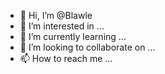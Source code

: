 - 👋 Hi, I’m @Blawle
- 👀 I’m interested in ...
- 🌱 I’m currently learning ...
- 💞️ I’m looking to collaborate on ...
- 📫 How to reach me ...

<!---
Blawle/Blawle is a ✨ special ✨ repository because its `README.md` (this file) appears on your GitHub profile.
You can click the Preview link to take a look at your changes.
--->
